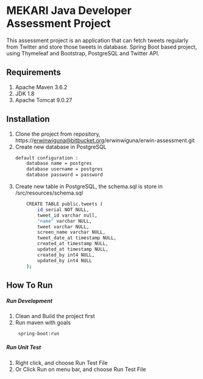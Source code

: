 # MEKARI Java Developer Assessment Project

This assessment project is an application that can fetch tweets regularly from Twitter and
store those tweets in database. Spring Boot based project, using Thymeleaf and Bootstrap, PostgreSQL and Twitter API.
## Requirements
1. Apache Maven 3.6.2
2. JDK 1.8
3. Apache Tomcat 9.0.27

## Installation

1. Clone the project from repository, https://erwinwiguna@bitbucket.org/erwinwiguna/erwin-assessment.git
2. Create new database in PostgreSQL
    ```bash
    default configuration :
        database name = postgres
        database username = postgres
        database password = password
    ```
3. Create new table in PostgreSQL, the schema.sql is store in /src/resources/schema.sql
    ```bash
        CREATE TABLE public.tweets (
            id serial NOT NULL,
            tweet_id varchar null,
            "name" varchar NULL,
            tweet varchar NULL,
            screen_name varchar NULL,
            tweet_date_at timestamp NULL,
            created_at timestamp NULL,
            updated_at timestamp NULL,
            created_by int4 NULL,
            updated_by int4 NULL
        );
    ```

## How To Run
##### Run Development
1. Clean and Build the project first
2. Run maven with goals
   ```bash
    spring-boot:run
   ```
##### Run Unit Test
1. Right click, and choose Run Test File
2. Or Click Run on menu bar, and choose Run Test File
